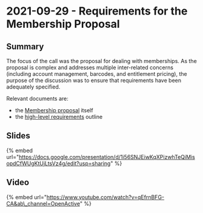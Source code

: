 # 2021-09-29 - Requirements for the Membership Proposal

## Summary

The focus of the call was the proposal for dealing with memberships. As the proposal is complex and addresses multiple inter-related concerns \(including account management, barcodes, and entitlement pricing\), the purpose of the discussion was to ensure that requirements have been adequately specified.

Relevant documents are:

* the [Membership proposal](https://docs.google.com/document/d/1mjmb-si95H_YK9qeNIhyTBfstGI-2NPAycz0y78GYGc/edit#) itself
* the [high-level requirements](https://docs.google.com/document/d/1vIz6vzM44d7wB9L2r2Q04Fv6bHdFZPZ-4D2Oot_xSP0/edit#) outline

## Slides

{% embed url="https://docs.google.com/presentation/d/1i56SNJEiwKqXPizwhTeQiMisopdCfWUgKtUjLtsVz4g/edit?usp=sharing" %}



## Video

{% embed url="https://www.youtube.com/watch?v=qEfrnBFG-CA&ab\_channel=OpenActive" %}





